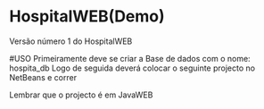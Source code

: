 # HospitalWEB(Demo)
Versão número 1 do HospitalWEB

#USO
Primeiramente deve se criar a Base de dados com o nome: hospita_db
Logo de seguida deverá colocar o seguinte projecto no NetBeans e correr

Lembrar que o projecto é em JavaWEB
